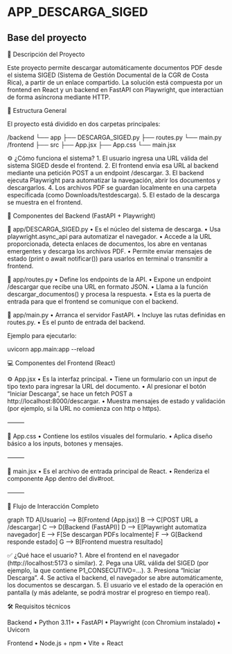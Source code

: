 # APP_DESCARGA_SIGED

## Base del proyecto

🧩 Descripción del Proyecto

Este proyecto permite descargar automáticamente documentos PDF desde el sistema SIGED (Sistema de Gestión Documental de la CGR de Costa Rica), a partir de un enlace compartido. La solución está compuesta por un frontend en React y un backend en FastAPI con Playwright, que interactúan de forma asíncrona mediante HTTP.

📁 Estructura General

El proyecto está dividido en dos carpetas principales:

/backend
  └── app
       ├── DESCARGA_SIGED.py
       ├── routes.py
       └── main.py
/frontend
  ├── src
       ├── App.jsx
       ├── App.css
       └── main.jsx

⚙️ ¿Cómo funciona el sistema?
	1.	El usuario ingresa una URL válida del sistema SIGED desde el frontend.
	2.	El frontend envía esa URL al backend mediante una petición POST a un endpoint /descargar.
	3.	El backend ejecuta Playwright para automatizar la navegación, abrir los documentos y descargarlos.
	4.	Los archivos PDF se guardan localmente en una carpeta especificada (como Downloads/testdescarga).
	5.	El estado de la descarga se muestra en el frontend.


🧠 Componentes del Backend (FastAPI + Playwright)

📁 app/DESCARGA_SIGED.py
	•	Es el núcleo del sistema de descarga.
	•	Usa playwright.async_api para automatizar el navegador.
	•	Accede a la URL proporcionada, detecta enlaces de documentos, los abre en ventanas emergentes y descarga los archivos PDF.
	•	Permite enviar mensajes de estado (print o await notificar()) para usarlos en terminal o transmitir a frontend.

📄 app/routes.py
	•	Define los endpoints de la API.
	•	Expone un endpoint /descargar que recibe una URL en formato JSON.
	•	Llama a la función descargar_documentos() y procesa la respuesta.
	•	Esta es la puerta de entrada para que el frontend se comunique con el backend.

🚀 app/main.py
	•	Arranca el servidor FastAPI.
	•	Incluye las rutas definidas en routes.py.
	•	Es el punto de entrada del backend.

Ejemplo para ejecutarlo:


uvicorn app.main:app --reload

💻 Componentes del Frontend (React)

⚙️ App.jsx
	•	Es la interfaz principal.
	•	Tiene un formulario con un input de tipo texto para ingresar la URL del documento.
	•	Al presionar el botón “Iniciar Descarga”, se hace un fetch POST a http://localhost:8000/descargar.
	•	Muestra mensajes de estado y validación (por ejemplo, si la URL no comienza con http o https).

⸻

🎨 App.css
	•	Contiene los estilos visuales del formulario.
	•	Aplica diseño básico a los inputs, botones y mensajes.

⸻

🔁 main.jsx
	•	Es el archivo de entrada principal de React.
	•	Renderiza el componente App dentro del div#root.

⸻

🔗 Flujo de Interacción Completo

graph TD
    A[Usuario] --> B[Frontend (App.jsx)]
    B --> C[POST URL a /descargar]
    C --> D[Backend (FastAPI)]
    D --> E[Playwright automatiza navegador]
    E --> F[Se descargan PDFs localmente]
    F --> G[Backend responde estado]
    G --> B[Frontend muestra resultado]

✅ ¿Qué hace el usuario?
	1.	Abre el frontend en el navegador (http://localhost:5173 o similar).
	2.	Pega una URL válida del SIGED (por ejemplo, la que contiene P1_CONSECUTIVO=...).
	3.	Presiona “Iniciar Descarga”.
	4.	Se activa el backend, el navegador se abre automáticamente, los documentos se descargan.
	5.	El usuario ve el estado de la operación en pantalla (y más adelante, se podrá mostrar el progreso en tiempo real).

🛠 Requisitos técnicos

Backend
	•	Python 3.11+
	•	FastAPI
	•	Playwright (con Chromium instalado)
	•	Uvicorn

Frontend
	•	Node.js + npm
	•	Vite + React











 
